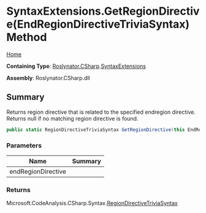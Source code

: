 # SyntaxExtensions\.GetRegionDirective\(EndRegionDirectiveTriviaSyntax\) Method

[Home](../../../../README.md)

**Containing Type**: [Roslynator.CSharp](../../README.md)\.[SyntaxExtensions](../README.md)

**Assembly**: Roslynator\.CSharp\.dll

## Summary

Returns region directive that is related to the specified endregion directive\. Returns null if no matching region directive is found\.

```csharp
public static RegionDirectiveTriviaSyntax GetRegionDirective(this EndRegionDirectiveTriviaSyntax endRegionDirective)
```

### Parameters

| Name | Summary |
| ---- | ------- |
| endRegionDirective | |

### Returns

Microsoft\.CodeAnalysis\.CSharp\.Syntax\.[RegionDirectiveTriviaSyntax](https://docs.microsoft.com/en-us/dotnet/api/microsoft.codeanalysis.csharp.syntax.regiondirectivetriviasyntax)

